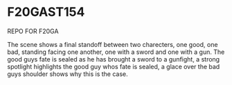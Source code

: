 # F20GAST154
REPO FOR F20GA

The scene shows a final standoff between two charecters, one good, one bad, standing facing one another, one with a sword and one with a gun. The good guys fate is sealed as he has brought a sword to a gunfight, a strong spotlight highlights the good guy whos fate is sealed, a glace over the bad guys shoulder shows why this is the case.  

